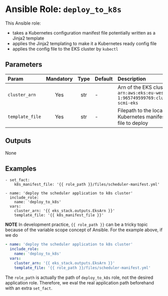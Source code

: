 # Ansible Role: `deploy_to_k8s`

This Ansible role:
*  takes a Kubernetes configuration manifest file potentially written as a Jinja2 template
*  applies the Jinja2 templating to make it a Kubernetes ready config file
*  applies the config file to the EKS cluster by `kubectl`

## Parameters

| Param           | Mandatory | Type | Default | Description                                                                            |
|:----------------|:---------:|:----:|:--------|:---------------------------------------------------------------------------------------|
| `cluster_arn`   |    Yes    | str  | -       | Arn of the EKS cluster, e.g. `arn:aws:eks:eu-west-1:965749599769:cluster/dev-scmi-eks` |
| `template_file` |    Yes    | str  | -       | Filepath to the local Kubernetes manifest yaml file to deploy                          |

## Outputs

None

## Examples

```ansible
- set_fact:
    k8s_manifest_file: '{{ role_path }}/files/scheduler-manifest.yml'

- name: 'deploy the scheduler application to k8s cluster'
  include_role:
    name: 'deploy_to_k8s'
  vars:
    cluster_arn: '{{ eks_stack.outputs.EksArn }}'
    template_file: '{{ k8s_manifest_file }}'
```

**NOTE**
In development practice, `{{ role_path }}` can be a tricky topic because of the variable scope concept of Ansible. For the example
above, if we do
```yaml
- name: 'deploy the scheduler application to k8s cluster'
  include_role:
    name: 'deploy_to_k8s'
  vars:
    cluster_arn: '{{ eks_stack.outputs.EksArn }}'
    template_file: '{{ role_path }}/files/scheduler-manifest.yml'
```
The `role_path` is actually the path of `deploy_to_k8s` role, not the desired application role. Therefore, we eval the real
application path beforehand with an extra `set_fact`.

